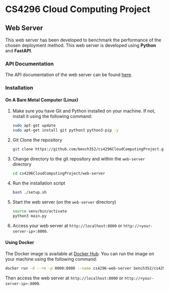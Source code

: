 # CS4296 Cloud Computing Project

## Web Server

This web server has been developed to benchmark the performance of the chosen deployment method. This web server is
developed using **Python** and **FastAPI**.

### API Documentation

The API documentation of the web server can be found [here](./web-server/README.md).

### Installation

#### On A Bare Metal Computer (Linux)

1. Make sure you have Git and Python installed on your machine. If not, install it using the following command:

   ```bash
   sudo apt-get update
   sudo apt-get install git python3 python3-pip -y
   ```

2. Git Clone the repository

   ```bash
   git clone https://github.com/bench352/cs4296CloudComputingProject.git
   ```

3. Change directory to the git repository and within the `web-server` directory

   ```bash
   cd cs4296CloudComputingProject/web-server
   ```

4. Run the installation script

    ```bash
    bash ./setup.sh
    ```

5. Start the web server (on the `web-server` directory)

    ```bash
    source venv/bin/activate
    python3 main.py
    ```

6. Access your web server at `http://localhost:8000` or `http://<your-server-ip>:8000`.

#### Using Docker

The Docker image is available
at [Docker Hub](https://hub.docker.com/repository/docker/bench352/cs4296-web-server-for-project). You can run the image
on your machine using the following command:

```bash
docker run -d --rm -p 8000:8000 --name cs4296-web-server bench352/cs4296-web-server-for-project:latest
```

Then access the web server at `http://localhost:8000` or `http://<your-server-ip>:8000`.
